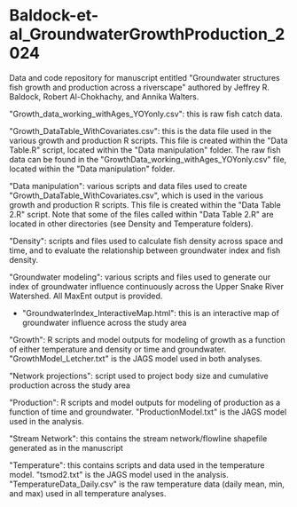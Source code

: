 # Baldock-et-al_GroundwaterGrowthProduction_2024
Data and code repository for manuscript entitled "Groundwater structures fish growth and production across a riverscape" authored by Jeffrey R. Baldock, Robert Al-Chokhachy, and Annika Walters. 

"Growth_data_working_withAges_YOYonly.csv": this is raw fish catch data. 

"Growth_DataTable_WithCovariates.csv": this is the data file used in the various growth and production R scripts. This file is created within the "Data Table.R" script, located within the "Data manipulation" folder. The raw fish data can be found in the "GrowthData_working_withAges_YOYonly.csv" file, located within the "Data manipulation" folder.  


"Data manipulation": various scripts and data files used to create "Growth_DataTable_WithCovariates.csv", which is used in the various growth and production R scripts. This file is created within the "Data Table 2.R" script. Note that some of the files called within "Data Table 2.R" are located in other directories (see Density and Temperature folders).


"Density": scripts and files used to calculate fish density across space and time, and to evaluate the relationship between groundwater index and fish density.


"Groundwater modeling": various scripts and files used to generate our index of groundwater influence continuously across the Upper Snake River Watershed. All MaxEnt output is provided. 
  - "GroundwaterIndex_InteractiveMap.html": this is an interactive map of groundwater influence across the study area


"Growth": R scripts and model outputs for modeling of growth as a function of either temperature and density or time and groundwater. "GrowthModel_Letcher.txt" is the JAGS model used in both analyses.


"Network projections": script used to project body size and cumulative production across the study area


"Production": R scripts and model outputs for modeling of production as a function of time and groundwater. "ProductionModel.txt" is the JAGS model used in the analysis.


"Stream Network": this contains the stream network/flowline shapefile generated as in the manuscript


"Temperature": this contains scripts and data used in the temperature model. "tsmod2.txt" is the JAGS model used in the analysis. "TemperatureData_Daily.csv" is the raw temperature data (daily mean, min, and max) used in all temperature analyses. 
